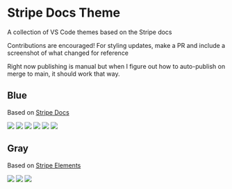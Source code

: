 # Stripe Docs Theme

A collection of VS Code themes based on the Stripe docs

Contributions are encouraged! For styling updates, make a PR and include a screenshot of what changed for reference

Right now publishing is manual but when I figure out how to auto-publish on merge to main, it should work that way.

## Blue

Based on [Stripe Docs](https://stripe.com/docs/stripe-js)

![](2021-07-09-17-20-11.png)
![](2021-07-09-17-21-02.png)
![](2021-07-09-17-21-46.png)
![](2021-07-09-17-22-49.png)
![](2021-07-09-17-23-24.png)
![](2021-07-09-17-24-17.png)

## Gray

Based on [Stripe Elements](https://stripe.com/docs/js/element)

![](2021-07-09-17-43-35.png)
![](2021-07-09-17-43-52.png)
![](2021-07-09-17-44-09.png)